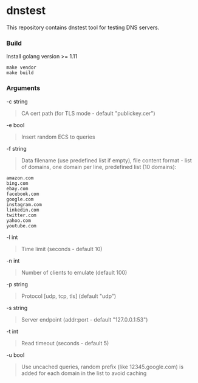 # dnstest

This repository contains dnstest tool for testing DNS servers.

### Build

Install golang version >= 1.11
```
make vendor
make build
```

### Arguments

-c string
> CA cert path (for TLS mode - default "publickey.cer")

-e bool
> Insert random ECS to queries

-f string
> Data filename (use predefined list if empty), file content format - list of domains, one domain per line, predefined list (10 domains):
```
amazon.com
bing.com
ebay.com
facebook.com
google.com
instagram.com
linkedin.com
twitter.com
yahoo.com
youtube.com
```
-l int
> Time limit (seconds - default 10)

-n int
> Number of clients to emulate (default 100)

-p string
> Protocol [udp, tcp, tls] (default "udp")

-s string
> Server endpoint (addr:port - default "127.0.0.1:53")

-t int
> Read timeout (seconds - default 5)

-u bool
> Use uncached queries, random prefix (like 12345.google.com) is added for each domain in the list to avoid caching
